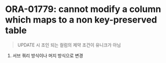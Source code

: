 ORA-01779: cannot modify a column which maps to a non key-preserved table
===
>UPDATE 시 조인 되는 컬럼의 제약 조건이 유니크가 아님

1. 서브 쿼리 방식이나 머지 방식으로 변경
